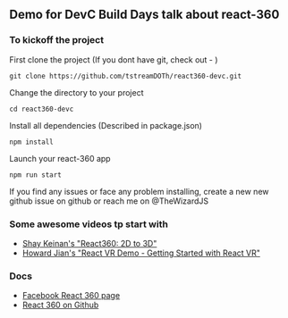 ## Demo for DevC Build Days talk about react-360

### To kickoff the project

First clone the project (If you dont have git, check out - )

`git clone https://github.com/tstreamDOTh/react360-devc.git`

Change the directory to your project

`cd react360-devc`

Install all dependencies (Described in package.json)

`npm install`

Launch your react-360 app

`npm run start`

If you find any issues or face any problem installing, create a new new github issue on github or reach me on @TheWizardJS


### Some awesome videos tp start with

- [Shay Keinan's "React360: 2D to 3D"](https://www.youtube.com/watch?v=QKpHG294lf4)
- [Howard Jian's "React VR Demo - Getting Started with React VR"](https://www.youtube.com/watch?v=PnYhS4Ygs3s)


### Docs

- [Facebook React 360 page](https://facebook.github.io/react-360/)
- [React 360 on Github](https://github.com/facebook/react-360)
